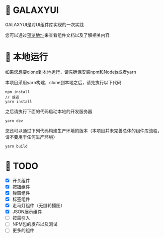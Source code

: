 # 🌌 GALAXYUI
GALAXYUI是对UI组件库实现的一次实践  

您可以通过[预览地址](http://www.galaxyjiang.xyz/galaxyUI)来查看组件文档以及了解相关内容

# 🥽 本地运行
如果您想要clone到本地运行，请先确保安装npm和Nodejs或者yarn  

本项目采用yarn构建，clone到本地之后，请先执行以下代码

```
npm install
// 或者
yarn install
```

之后请执行下面的代码启动本地的开发服务器

```
yarn dev
```

您还可以通过下列代码构建生产环境的版本（本项目并未完善总体的组件库流程，请不要用于任何生产环境）

```
yarn build
```

# 👻 TODO

- [x] 开关组件
- [x] 按钮组件
- [x] 弹窗组件
- [x] 标签组件
- [x] 走马灯组件（无缝轮播图）
- [x] JSON展示组件
- [ ] 按需引入
- [ ] NPM包的发布以及测试
- [ ] 更多的组件
